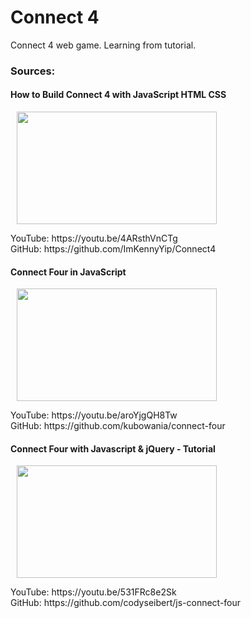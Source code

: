# Connect 4
Connect 4 web game.
Learning from tutorial.

### Sources:

<div align="left">
  <h4> How to Build Connect 4 with JavaScript HTML CSS </h4>
  <img width="320" height="180" style="padding-left: 10px;" src="https://img.youtube.com/vi/4ARsthVnCTg/maxresdefault.jpg"/>
  <p> YouTube: https://youtu.be/4ARsthVnCTg <br> GitHub: https://github.com/ImKennyYip/Connect4 </p>
</div>

<div align="left">
  <h4> Connect Four in JavaScript </h4>
  <img width="320" height="180" style="padding-left: 10px;" src="https://img.youtube.com/vi/aroYjgQH8Tw/maxresdefault.jpg"/>
  <p> YouTube: https://youtu.be/aroYjgQH8Tw <br> GitHub: https://github.com/kubowania/connect-four </p>
</div>

<div align="left">
  <h4> Connect Four with Javascript & jQuery - Tutorial </h4>
  <img width="320" height="180" style="padding-left: 10px;" src="https://img.youtube.com/vi/531FRc8e2Sk/maxresdefault.jpg"/>
  <p> YouTube: https://youtu.be/531FRc8e2Sk <br> GitHub: https://github.com/codyseibert/js-connect-four </p>
</div>
